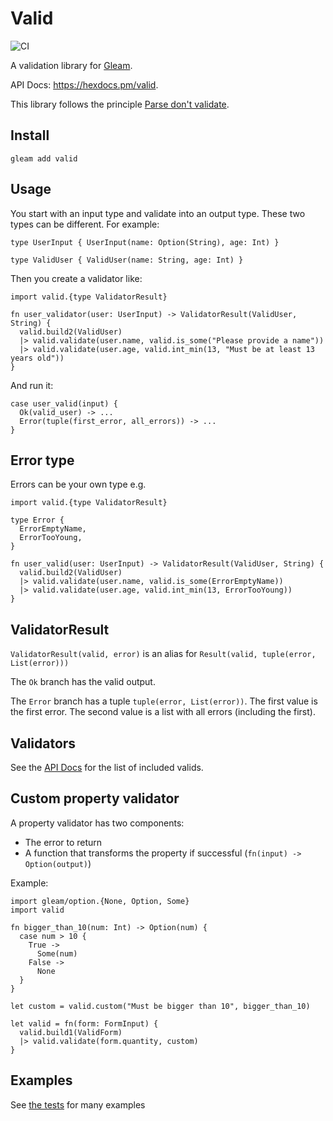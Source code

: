 # Valid

![CI](https://github.com/sporto/gleam-valid/workflows/test/badge.svg?branch=main)

A validation library for [Gleam](https://gleam.run/).

API Docs: <https://hexdocs.pm/valid>.

This library follows the principle [Parse don't validate](https://lexi-lambda.github.io/blog/2019/11/05/parse-don-t-validate/).

## Install

```
gleam add valid
```

## Usage

You start with an input type and validate into an output type. These two types can be different. For example:

```gleam
type UserInput { UserInput(name: Option(String), age: Int) }

type ValidUser { ValidUser(name: String, age: Int) }
```

Then you create a validator like:

```gleam
import valid.{type ValidatorResult}

fn user_validator(user: UserInput) -> ValidatorResult(ValidUser, String) {
  valid.build2(ValidUser)
  |> valid.validate(user.name, valid.is_some("Please provide a name"))
  |> valid.validate(user.age, valid.int_min(13, "Must be at least 13 years old"))
}
```

And run it:

```gleam
case user_valid(input) {
  Ok(valid_user) -> ...
  Error(tuple(first_error, all_errors)) -> ...
}
```

## Error type

Errors can be your own type e.g.

```gleam
import valid.{type ValidatorResult}

type Error {
  ErrorEmptyName,
  ErrorTooYoung,
}

fn user_valid(user: UserInput) -> ValidatorResult(ValidUser, String) {
  valid.build2(ValidUser)
  |> valid.validate(user.name, valid.is_some(ErrorEmptyName))
  |> valid.validate(user.age, valid.int_min(13, ErrorTooYoung))
}
```

## ValidatorResult

`ValidatorResult(valid, error)` is an alias for `Result(valid, tuple(error, List(error)))`

The `Ok` branch has the valid output.

The `Error` branch has a tuple `tuple(error, List(error))`.
The first value is the first error. The second value is a list with all errors (including the first).

## Validators

See the [API Docs](https://hexdocs.pm/valid/) for the list of included valids.

## Custom property validator

A property validator has two components:

- The error to return
- A function that transforms the property if successful (`fn(input) -> Option(output)`)

Example:

```gleam
import gleam/option.{None, Option, Some}
import valid

fn bigger_than_10(num: Int) -> Option(num) {
  case num > 10 {
    True ->
      Some(num)
    False ->
      None
  }
}

let custom = valid.custom("Must be bigger than 10", bigger_than_10)

let valid = fn(form: FormInput) {
  valid.build1(ValidForm)
  |> valid.validate(form.quantity, custom)
}
```

## Examples

See [the tests](https://github.com/sporto/gleam-valid/blob/main/test/valid_test.gleam) for many examples
